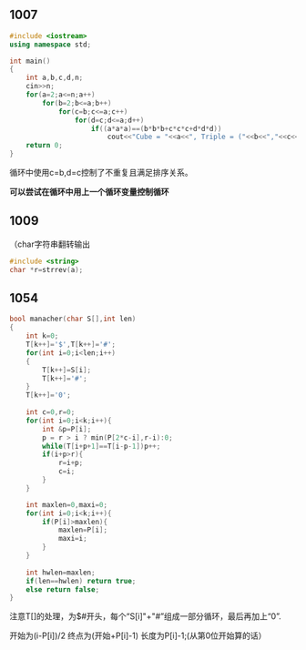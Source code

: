 ## 1007

```c++
#include <iostream>
using namespace std;

int main()
{
	int a,b,c,d,n;
	cin>>n;
	for(a=2;a<=n;a++)
		for(b=2;b<=a;b++)
			for(c=b;c<=a;c++)
				for(d=c;d<=a;d++)
					if((a*a*a)==(b*b*b+c*c*c+d*d*d)) 
						cout<<"Cube = "<<a<<", Triple = ("<<b<<","<<c<<","<<d<<")"<<endl; 
	return 0;
} 
```

循环中使用c=b,d=c控制了不重复且满足排序关系。

**可以尝试在循环中用上一个循环变量控制循环**



## 1009

（char字符串翻转输出

```c++
#include <string>
char *r=strrev(a);
```



## 1054

```c++
bool manacher(char S[],int len)
{
	int k=0;
	T[k++]='$',T[k++]='#';
	for(int i=0;i<len;i++)
	{
		T[k++]=S[i];
		T[k++]='#';
	}
	T[k++]='0';
	
	int c=0,r=0;
	for(int i=0;i<k;i++){
		int &p=P[i];
		p = r > i ? min(P[2*c-i],r-i):0;
		while(T[i+p+1]==T[i-p-1])p++;
		if(i+p>r){
			r=i+p;
			c=i;
		}
	}

	int maxlen=0,maxi=0;
	for(int i=0;i<k;i++){
		if(P[i]>maxlen){
			maxlen=P[i];
			maxi=i;
		}
	}
	
	int hwlen=maxlen;
	if(len==hwlen) return true;
	else return false;
}

```

注意T[]的处理，为$#开头，每个“S[i]"+"#”组成一部分循环，最后再加上“0”.

开始为(i-P[i])/2 	终点为(开始+P[i]-1)    长度为P[i]-1;(从第0位开始算的话） 

